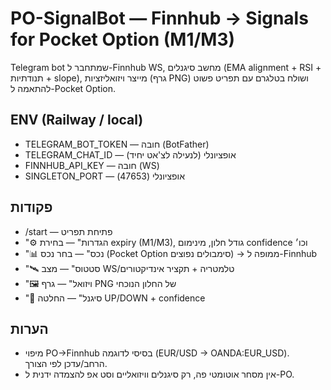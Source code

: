 # PO-SignalBot — Finnhub → Signals for Pocket Option (M1/M3)

Telegram bot שמתחבר ל-Finnhub WS, מחשב סיגנלים (EMA alignment + RSI + תנודתיות + slope),
מייצר ויזואליזציות (גרף PNG) ושולח בטלגרם עם תפריט פשוט להתאמה ל-Pocket Option.

## ENV (Railway / local)
- TELEGRAM_BOT_TOKEN  — חובה (BotFather)
- TELEGRAM_CHAT_ID    — אופציונלי (לנעילה לצ'אט יחיד)
- FINNHUB_API_KEY     — חובה (WS)
- SINGLETON_PORT      — אופציונלי (47653)

## פקודות
- /start — פתיחת תפריט
- "⚙️ הגדרות" — בחירת expiry (M1/M3), גודל חלון, מינימום confidence וכו׳
- "📊 נכס" — בחר נכס (Pocket Option סימבולים נפוצים) → ממופה ל-Finnhub
- "🛰️ סטטוס" — מצב WS/טלמטריה + תקציר אינדיקטורים
- "🖼️ ויזואל" — גרף PNG של החלון הנוכחי
- "🧠 סיגנל" — החלטה UP/DOWN + confidence

## הערות
- מיפוי PO→Finnhub בסיסי לדוגמה (EUR/USD → OANDA:EUR_USD). הרחב/עדכן לפי הצורך.
- אין מסחר אוטומטי פה, רק סיגנלים וויזואליים וסט אפ להצמדה ידנית ל-PO.

